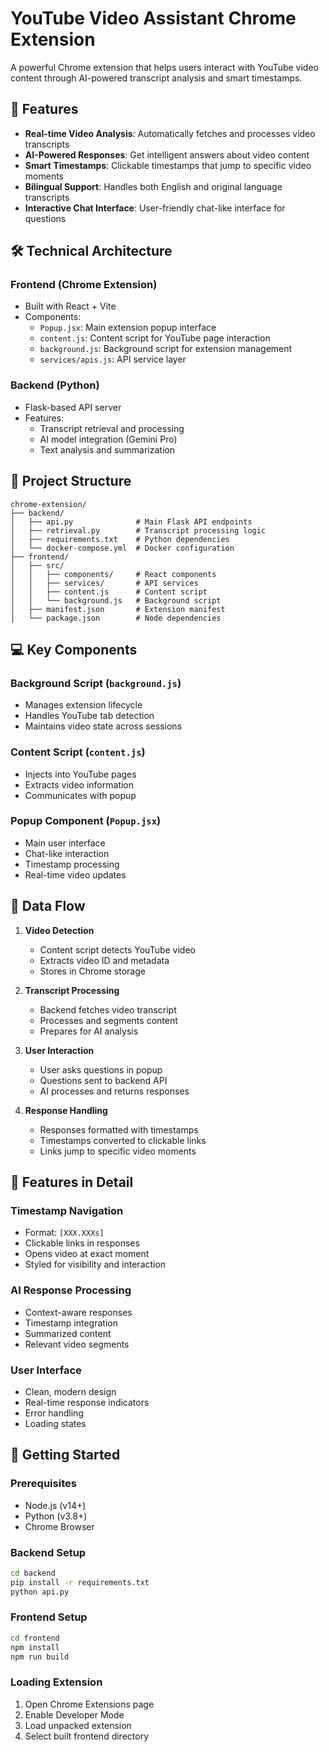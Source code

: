 # YouTube Video Assistant Chrome Extension

A powerful Chrome extension that helps users interact with YouTube video content through AI-powered transcript analysis and smart timestamps.

## 🌟 Features

- **Real-time Video Analysis**: Automatically fetches and processes video transcripts
- **AI-Powered Responses**: Get intelligent answers about video content
- **Smart Timestamps**: Clickable timestamps that jump to specific video moments
- **Bilingual Support**: Handles both English and original language transcripts
- **Interactive Chat Interface**: User-friendly chat-like interface for questions

## 🛠️ Technical Architecture

### Frontend (Chrome Extension)

- Built with React + Vite
- Components:
  - `Popup.jsx`: Main extension popup interface
  - `content.js`: Content script for YouTube page interaction
  - `background.js`: Background script for extension management
  - `services/apis.js`: API service layer

### Backend (Python)

- Flask-based API server
- Features:
  - Transcript retrieval and processing
  - AI model integration (Gemini Pro)
  - Text analysis and summarization

## 🔧 Project Structure

```
chrome-extension/
├── backend/
│   ├── api.py              # Main Flask API endpoints
│   ├── retrieval.py        # Transcript processing logic
│   ├── requirements.txt    # Python dependencies
│   └── docker-compose.yml  # Docker configuration
├── frontend/
│   ├── src/
│   │   ├── components/     # React components
│   │   ├── services/       # API services
│   │   ├── content.js      # Content script
│   │   └── background.js   # Background script
│   ├── manifest.json       # Extension manifest
│   └── package.json        # Node dependencies
```

## 💻 Key Components

### Background Script (`background.js`)

- Manages extension lifecycle
- Handles YouTube tab detection
- Maintains video state across sessions

### Content Script (`content.js`)

- Injects into YouTube pages
- Extracts video information
- Communicates with popup

### Popup Component (`Popup.jsx`)

- Main user interface
- Chat-like interaction
- Timestamp processing
- Real-time video updates

## 🔄 Data Flow

1. **Video Detection**

   - Content script detects YouTube video
   - Extracts video ID and metadata
   - Stores in Chrome storage

2. **Transcript Processing**

   - Backend fetches video transcript
   - Processes and segments content
   - Prepares for AI analysis

3. **User Interaction**

   - User asks questions in popup
   - Questions sent to backend API
   - AI processes and returns responses

4. **Response Handling**
   - Responses formatted with timestamps
   - Timestamps converted to clickable links
   - Links jump to specific video moments

## 🎯 Features in Detail

### Timestamp Navigation

- Format: `[XXX.XXXs]`
- Clickable links in responses
- Opens video at exact moment
- Styled for visibility and interaction

### AI Response Processing

- Context-aware responses
- Timestamp integration
- Summarized content
- Relevant video segments

### User Interface

- Clean, modern design
- Real-time response indicators
- Error handling
- Loading states

## 🚀 Getting Started

### Prerequisites

- Node.js (v14+)
- Python (v3.8+)
- Chrome Browser

### Backend Setup

```bash
cd backend
pip install -r requirements.txt
python api.py
```

### Frontend Setup

```bash
cd frontend
npm install
npm run build
```

### Loading Extension

1. Open Chrome Extensions page
2. Enable Developer Mode
3. Load unpacked extension
4. Select built frontend directory

